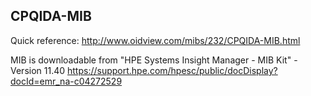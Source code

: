 ## CPQIDA-MIB

Quick reference: http://www.oidview.com/mibs/232/CPQIDA-MIB.html

MIB is downloadable from "HPE Systems Insight Manager - MIB Kit" - Version 11.40
https://support.hpe.com/hpesc/public/docDisplay?docId=emr_na-c04272529
